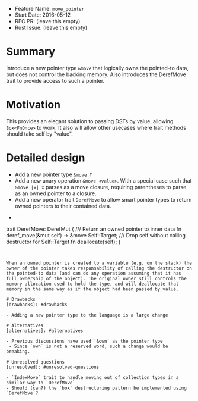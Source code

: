 - Feature Name: `move_pointer`
- Start Date: 2016-05-12
- RFC PR: (leave this empty)
- Rust Issue: (leave this empty)

# Summary
[summary]: #summary

Introduce a new pointer type `&move` that logically owns the pointed-to data, but does not control the backing memory. Also introduces the DerefMove trait to provide access to such a pointer.

# Motivation
[motivation]: #motivation

This provides an elegant solution to passing DSTs by value, allowing `Box<FnOnce>` to work. It also will allow other usecases where trait methods should take self by "value".

# Detailed design
[design]: #detailed-design

- Add a new pointer type `&move T`
- Add a new unary operation `&move <value>`. With a special case such that `&move |x| x` parses as a move closure, requiring parentheses to parse as an owned pointer to a closure.
- Add a new operator trait `DerefMove` to allow smart pointer types to return owned pointers to their contained data. 
 - ```rust
trait DerefMove: DerefMut
{
    /// Return an owned pointer to inner data
    fn deref_move(&mut self) -> &move Self::Target;
    /// Drop self without calling destructor for Self::Target
    fn deallocate(self);
}
```


When an owned pointer is created to a variable (e.g. on the stack) the owner of the pointer takes responsability of calling the destructor on the pointed-to data (and can do any operation assuming that it has full ownership of the object). The original owner still controls the memory allocation used to hold the type, and will deallocate that memory in the same way as if the object had been passed by value.

# Drawbacks
[drawbacks]: #drawbacks

- Adding a new pointer type to the language is a large change

# Alternatives
[alternatives]: #alternatives

- Previous discussions have used `&own` as the pointer type
 - Since `own` is not a reserved word, such a change would be breaking.

# Unresolved questions
[unresolved]: #unresolved-questions

- `IndexMove` trait to handle moving out of collection types in a similar way to `DerefMove`
- Should (can?) the `box` destructuring pattern be implemented using `DerefMove`?

